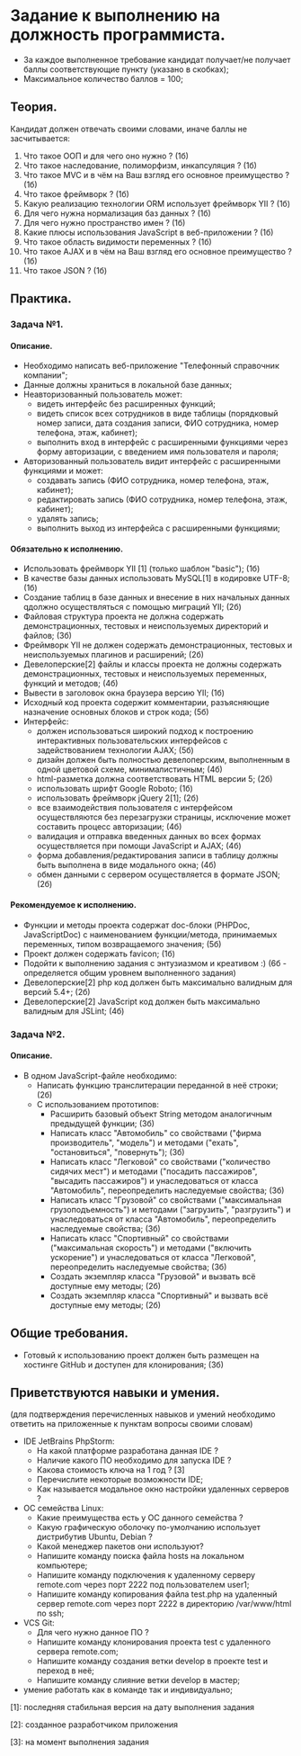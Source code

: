 Задание к выполнению на должность программиста.
=============

* За каждое выполненное требование кандидат получает/не получает баллы соответствующие пункту (указано в скобках);
* Максимальное количество баллов = 100;

## Теория. ##
Кандидат должен отвечать своими словами, иначе баллы не засчитывается:

1. Что такое ООП и для чего оно нужно ? (1б)
2. Что такое наследование, полиморфизм, инкапсуляция ? (1б)
3. Что такое MVC и в чём на Ваш взгляд его основное преимущество ? (1б)
4. Что такое фреймворк ? (1б)
5. Какую реализацию технологии ORM использует фреймворк YII ? (1б)
6. Для чего нужна нормализация баз данных ? (1б)
7. Для чего нужно пространство имен ? (1б)
8. Какие плюсы использования JavaScript в веб-приложении ? (1б)
9. Что такое область видимости переменных ? (1б)
10. Что такое AJAX и в чём на Ваш взгляд его основное преимущество ? (1б)
11. Что такое JSON ? (1б)

## Практика. ##
### Задача №1. ###
#### Описание. ####
* Необходимо написать веб-приложение "Телефонный справочник компании";
* Данные должны храниться в локальной базе данных;
* Неавторизованный пользователь может:
	* видеть интерфейс без расширенных функций;
	* видеть список всех сотрудников в виде таблицы (порядковый номер записи, дата создания записи, ФИО сотрудника, номер телефона, этаж, кабинет);
	* выполнить вход в интерфейс с расширенными функциями через форму авторизации, с введением имя пользователя и пароля;
* Авторизованный пользователь видит интерфейс с расширенными функциями и может:
	* создавать запись (ФИО сотрудника, номер телефона, этаж, кабинет);
	* редактировать запись (ФИО сотрудника, номер телефона, этаж, кабинет);
	* удалять запись;
	* выполнить выход из интерфейса с расширенными функциями;

#### Обязательно к исполнению. ####
* Использовать фреймворк YII [1] (только шаблон "basic"); (1б)
* В качестве базы данных использовать MySQL[1] в кодировке UTF-8; (1б)
* Создание таблиц в базе данных и внесение в них начальных данных qдолжно осуществляться с помощью миграций YII; (2б)
* Файловая структура проекта не должна содержать демонстрационных, тестовых и неиспользуемых директорий и файлов; (3б)
* Фреймворк YII не должен содержать демонстрационных, тестовых и неиспользуемых плагинов и расширений; (2б)
* Девелоперские[2] файлы и классы проекта не должны содержать демонстрационных, тестовых и неиспользуемых переменных, функций и методов; (4б)
* Вывести в заголовок окна браузера версию YII; (1б)
* Исходный код проекта содержит комментарии, разъясняющие назначение основных блоков и строк кода; (5б)
* Интерфейс:
	* должен использоваться широкий подход к построению интерактивных пользовательских интерфейсов с задействованием технологии AJAX; (5б)
	* дизайн должен быть полностью девелоперским, выполненным в одной цветовой схеме, минималистичным; (4б)
	* html-разметка должна соответствовать HTML версии 5; (2б)
	* использовать шрифт Google Roboto; (1б)
	* использовать фреймворк jQuery 2[1]; (2б)
	* все взаимодействия пользователя с интерфейсом осуществляются без перезагрузки страницы, исключение может составить процесс авторизации; (4б)
	* валидация и отправка введенных данных во всех формах осуществляется при помощи JavaScript и AJAX; (4б)
	* форма добавления/редактирования записи в таблицу должны быть выполнена в виде модального окна; (4б)
	* обмен данными с сервером осуществляется в формате JSON; (2б)

#### Рекомендуемое к исполнению. ####
* Функции и методы проекта содержат doc-блоки (PHPDoc, JavaScriptDoc) с наименованием функции/метода, принимаемых переменных, типом возвращаемого значения; (5б)
* Проект должен содержать favicon; (1б)
* Подойти к выполнению задания с энтузиазмом и креативом :) (6б - определяется общим уровнем выполненного задания)
* Девелоперские[2] php код должен быть максимально валидным для версий 5.4+; (2б)
* Девелоперские[2] JavaScript код должен быть максимально валидным для JSLint; (4б)

### Задача №2. ###
#### Описание. ####
* В одном JavaScript-файле необходимо:
	* Написать функцию транслитерации переданной в неё строки; (2б)
	* С использованием прототипов:
		* Расширить базовый объект String методом аналогичным предыдущей функции;  (3б)
		* Написать класс "Автомобиль" со свойствами ("фирма производитель", "модель") и методами ("ехать", "остановиться", "повернуть"); (3б)
		* Написать класс "Легковой" со свойствами ("количество сидячих мест") и методами ("посадить пассажиров", "высадить пассажиров") и унаследоваться от класса "Автомобиль", переопределить наследуемые свойства; (3б)
		* Написать класс "Грузовой" со свойствами ("максимальная грузоподъемность") и методами ("загрузить", "разгрузить") и унаследоваться от класса "Автомобиль", переопределить наследуемые свойства; (3б)
		* Написать класс "Спортивный" со свойствами ("максимальная скорость") и методами ("включить ускорение") и унаследоваться от класса "Легковой", переопределить наследуемые свойства; (3б)
		* Создать экземпляр класса "Грузовой" и вызвать всё доступные ему методы; (2б)
		* Создать экземпляр класса "Спортивный" и вызвать всё доступные ему методы; (2б)

## Общие требования. ##
* Готовый к использованию проект должен быть размещен на хостинге GitHub и доступен для клонирования; (3б)

## Приветствуются навыки и умения. ##
(для подтверждения перечисленных навыков и умений необходимо ответить на приложенные к пунктам вопросы своими словам)
* IDE JetBrains PhpStorm:
	* На какой платформе разработана данная IDE ?
	* Наличие какого ПО необходимо для запуска IDE ?
	* Какова стоимость ключа на 1 год ? [3]
	* Перечислите некоторые возможности IDE;
	* Как называется модальное окно настройки удаленных серверов ?
* ОС семейства Linux:
	* Какие преимущества есть у ОС данного семейства ?
	* Какую графическую оболочку по-умолчанию использует дистрибутив Ubuntu, Debian ?
	* Какой менеджер пакетов они используют? 	
	* Напишите команду поиска файла hosts на локальном компьютере;
	* Напишите команду подключения к удаленному серверу remote.com через порт 2222 под пользователем user1;
	* Напишите команду копирования файла test.php на удаленный сервер remote.com через порт 2222 в директорию /var/www/html по ssh;
* VCS Git:
	* Для чего нужно данное ПО ?
	* Напишите команду клонирования проекта test с удаленного сервера remote.com;
	* Напишите команду создания ветки develop в проекте test и переход в неё;
	* Напишите команду слияние ветки develop в мастер;
* умение работать как в команде так и индивидуально;

[1]: последняя стабильная версия на дату выполнения задания

[2]: созданное разработчиком приложения

[3]: на момент выполнения задания
